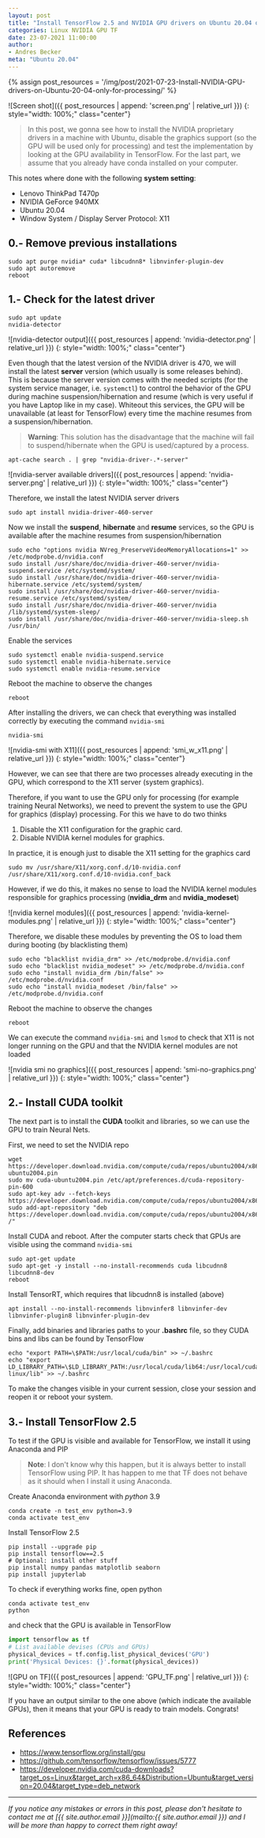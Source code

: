 ```yaml
---
layout: post
title: "Install TensorFlow 2.5 and NVIDIA GPU drivers on Ubuntu 20.04 only for processing (no graphics)"
categories: Linux NVIDIA GPU TF
date: 23-07-2021 11:00:00
author:
- Andres Becker
meta: "Ubuntu 20.04"
---
```


<!-- Set images path as variable -->
{% assign post_resources = '/img/post/2021-07-23-Install-NVIDIA-GPU-drivers-on-Ubuntu-20-04-only-for-processing/' %}

![Screen shot]({{ post_resources | append: 'screen.png' | relative_url }})
{: style="width: 100%;" class="center"}

>In this post, we gonna see how to install the NVIDIA proprietary drivers in a machine with Ubuntu, disable the graphics support (so the GPU will be used only for processing) and test the implementation by looking at the GPU availability in TensorFlow. For the last part, we assume that you already have conda installed on your computer.

This notes where done with the following **system setting**:
- Lenovo ThinkPad T470p
- NVIDIA GeForce 940MX
- Ubuntu 20.04
- Window System / Display Server Protocol: X11

## 0.- Remove previous installations
```console
sudo apt purge nvidia* cuda* libcudnn8* libnvinfer-plugin-dev
sudo apt autoremove
reboot
```

## 1.- Check for the latest driver
```console
sudo apt update
nvidia-detector
```

![nvidia-detector output]({{ post_resources | append: 'nvidia-detector.png' | relative_url }})
{: style="width: 100%;" class="center"}

Even though that the latest version of the NVIDIA driver is 470, we will install the latest **server** version (which usually is some releases behind). This is because the server version comes with the needed scripts (for the system service manager, i.e. `systemctl`) to control the behavior of the GPU during machine suspension/hibernation and resume (which is very useful if you have Laptop like in my case). Whiteout this services, the GPU will be unavailable (at least for TensorFlow) every time the machine resumes from a suspension/hibernation.

>**Warning**: This solution has the disadvantage that the machine will fail to suspend/hibernate when the GPU is used/captured by a process.

```console
apt-cache search . | grep "nvidia-driver-.*-server"
```

![nvidia-server available drivers]({{ post_resources | append: 'nvidia-server.png' | relative_url }})
{: style="width: 100%;" class="center"}

Therefore, we install the latest NVIDIA server drivers

```console
sudo apt install nvidia-driver-460-server
```

Now we install the **suspend**, **hibernate** and **resume** services, so the GPU is available after the machine resumes from suspension/hibernation

```console
sudo echo "options nvidia NVreg_PreserveVideoMemoryAllocations=1" >> /etc/modprobe.d/nvidia.conf
sudo install /usr/share/doc/nvidia-driver-460-server/nvidia-suspend.service /etc/systemd/system/
sudo install /usr/share/doc/nvidia-driver-460-server/nvidia-hibernate.service /etc/systemd/system/
sudo install /usr/share/doc/nvidia-driver-460-server/nvidia-resume.service /etc/systemd/system/
sudo install /usr/share/doc/nvidia-driver-460-server/nvidia /lib/systemd/system-sleep/
sudo install /usr/share/doc/nvidia-driver-460-server/nvidia-sleep.sh /usr/bin/
```

Enable the services

```console
sudo systemctl enable nvidia-suspend.service
sudo systemctl enable nvidia-hibernate.service
sudo systemctl enable nvidia-resume.service
```

Reboot the machine to observe the changes

```console
reboot
```

After installing the drivers, we can check that everything was installed correctly by executing the command `nvidia-smi`

```console
nvidia-smi
```

![nvidia-smi with X11]({{ post_resources | append: 'smi_w_x11.png' | relative_url }})
{: style="width: 100%;" class="center"}

However, we can see that there are two processes already executing in the GPU, which correspond to the X11 server (system graphics).

Therefore, if you want to use the GPU only for processing (for example training Neural Networks), we need to prevent the system to use the GPU for graphics (display) processing. For this we have to do two thinks

1. Disable the X11 configuration for the graphic card.
2. Disable NVIDIA kernel modules for graphics.

In practice, it is enough just to disable the X11 setting for the graphics card

```console
sudo mv /usr/share/X11/xorg.conf.d/10-nvidia.conf /usr/share/X11/xorg.conf.d/10-nvidia.conf_back
```

However, if we do this, it makes no sense to load the NVIDIA kernel modules responsible for graphics processing (**nvidia_drm** and **nvidia_modeset**)

![nvidia kernel modules]({{ post_resources | append: 'nvidia-kernel-modules.png' | relative_url }})
{: style="width: 100%;" class="center"}

Therefore, we disable these modules by preventing the OS to load them during booting (by blacklisting them)

```console
sudo echo "blacklist nvidia_drm" >> /etc/modprobe.d/nvidia.conf
sudo echo "blacklist nvidia_modeset" >> /etc/modprobe.d/nvidia.conf
sudo echo "install nvidia_drm /bin/false" >> /etc/modprobe.d/nvidia.conf
sudo echo "install nvidia_modeset /bin/false" >> /etc/modprobe.d/nvidia.conf
```

Reboot the machine to observe the changes

```console
reboot
```

We can execute the command `nvidia-smi` and `lsmod` to check that X11 is not longer running on the GPU and that the NVIDIA kernel modules are not loaded

![nvidia smi no graphics]({{ post_resources | append: 'smi-no-graphics.png' | relative_url }})
{: style="width: 100%;" class="center"}

## 2.- Install CUDA toolkit

The next part is to install the **CUDA** toolkit and libraries, so we can use the GPU to train Neural Nets.

First, we need to set the NVIDIA repo

```console
wget https://developer.download.nvidia.com/compute/cuda/repos/ubuntu2004/x86_64/cuda-ubuntu2004.pin
sudo mv cuda-ubuntu2004.pin /etc/apt/preferences.d/cuda-repository-pin-600
sudo apt-key adv --fetch-keys https://developer.download.nvidia.com/compute/cuda/repos/ubuntu2004/x86_64/7fa2af80.pub
sudo add-apt-repository "deb https://developer.download.nvidia.com/compute/cuda/repos/ubuntu2004/x86_64/ /"
```

Install CUDA and reboot.  After the computer starts check that GPUs are visible using the command `nvidia-smi`

```console
sudo apt-get update
sudo apt-get -y install --no-install-recommends cuda libcudnn8 libcudnn8-dev
reboot
```

Install TensorRT, which requires that libcudnn8 is installed (above)

```console
apt install --no-install-recommends libnvinfer8 libnvinfer-dev libnvinfer-plugin8 libnvinfer-plugin-dev
```

Finally, add binaries and libraries paths to your **.bashrc** file, so they CUDA bins and libs can be found by TensorFlow

```console
echo "export PATH=\$PATH:/usr/local/cuda/bin" >> ~/.bashrc
echo "export LD_LIBRARY_PATH=\$LD_LIBRARY_PATH:/usr/local/cuda/lib64:/usr/local/cuda/targets/x86_64-linux/lib" >> ~/.bashrc
```

To make the changes visible in your current session, close your session and reopen it or reboot your system.

## 3.- Install TensorFlow 2.5

To test if the GPU is visible and available for TensorFlow, we install it using Anaconda and PIP

>**Note**: I don't know why this happen, but it is always better to install TensorFlow using PIP. It has happen to me that TF does not behave as it should when I install it using Anaconda.

Create Anaconda environment with *python* 3.9

```console
conda create -n test_env python=3.9
conda activate test_env
```

Install TensorFlow 2.5

```console
pip install --upgrade pip
pip install tensorflow==2.5
# Optional: install other stuff
pip install numpy pandas matplotlib seaborn
pip install jupyterlab
```

To check if everything works fine, open python

```console
conda activate test_env
python
```

and check that the GPU is available in TensorFlow

```python
import tensorflow as tf
# List available devises (CPUs and GPUs)
physical_devices = tf.config.list_physical_devices('GPU')
print('Physical Devices: {}'.format(physical_devices))
```

![GPU on TF]({{ post_resources | append: 'GPU_TF.png' | relative_url }})
{: style="width: 100%;" class="center"}

If you have an output similar to the one above (which indicate the available GPUs), then it means that your GPU is ready to train models. Congrats!

## References
- https://www.tensorflow.org/install/gpu
- https://github.com/tensorflow/tensorflow/issues/5777
- https://developer.nvidia.com/cuda-downloads?target_os=Linux&target_arch=x86_64&Distribution=Ubuntu&target_version=20.04&target_type=deb_network

---

*If you notice any mistakes or errors in this post, please don't hesitate to contact me at [{{ site.author.email }}](mailto:{{ site.author.email }}) and I will be more than happy to correct them right away!*
